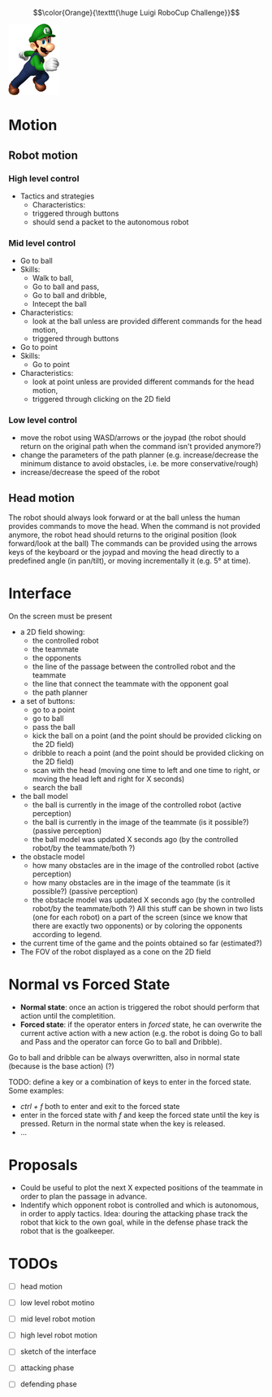 $$\color{Orange}{\texttt{\huge Luigi RoboCup Challenge}}$$

![Luigi](docs/images/luigi.png)

# Motion

## Robot motion

### High level control
- Tactics and strategies
  -  Characteristics: 
    -  triggered through buttons
    -  should send a packet to the autonomous robot 

### Mid level control
- Go to ball 
 - Skills: 
   - Walk to ball, 
   - Go to ball and pass, 
   - Go to ball and dribble,
   - Intecept the ball
 - Characteristics:
   - look at the ball unless are provided different commands for the head motion,
   - triggered through buttons 
- Go to point 
 - Skills: 
   - Go to point
 - Characteristics: 
   - look at point unless are provided different commands for the head motion,
   - triggered through clicking on the 2D field

### Low level control
- move the robot using WASD/arrows or the joypad (the robot should return on the original path when the command isn't provided anymore?)
- change the parameters of the path planner (e.g. increase/decrease the minimum distance to avoid obstacles, i.e. be more conservative/rough)
- increase/decrease the speed of the robot

## Head motion
The robot should always look forward or at the ball unless the human provides commands to move the head.
When the command is not provided anymore, the robot head should returns to the original position (look forward/look at the ball)
The commands can be provided using the arrows keys of the keyboard or the joypad and moving the head directly to a predefined angle (in pan/tilt), or moving incrementally it (e.g. 5° at time).



# Interface
On the screen must be present
- a 2D field showing:
    - the controlled robot
    - the teammate
    - the opponents
    - the line of the passage between the controlled robot and the teammate
    - the line that connect the teammate with the opponent goal
    - the path planner
- a set of buttons:
    - go to a point
    - go to ball
    - pass the ball
    - kick the ball on a point (and the point should be provided clicking on the 2D field)
    - dribble to reach a point (and the point should be provided clicking on the 2D field)
    - scan with the head (moving one time to left and one time to right, or moving the head left and right for X seconds)
    - search the ball
- the ball model
    - the ball is currently in the image of the controlled robot (active perception)
    - the ball is currently in the image of the teammate (is it possible?) (passive perception)
    - the ball model was updated X seconds ago (by the controlled robot/by the teammate/both ?)
- the obstacle model
    - how many obstacles are in the image of the controlled robot (active perception)
    - how many obstacles are in the image of the teammate (is it possible?) (passive perception)
    - the obstacle model was updated X seconds ago (by the controlled robot/by the teammate/both ?)
    All this stuff can be shown in two lists (one for each robot) on a part of the screen (since we know that there are exactly two opponents) or by coloring the opponents according to legend.
- the current time of the game and the points obtained so far (estimated?)
- The FOV of the robot displayed as a cone on the 2D field


# Normal vs Forced State
- **Normal state**: once an action is triggered the robot should perform that action until the completition. 
- **Forced state**: if the operator enters in _forced_ state, he can overwrite the current active action with a new action (e.g. the robot is doing Go to ball and Pass and the operator can force Go to ball and Dribble).

Go to ball and dribble can be always overwritten, also in normal state (because is the base action) (?)

TODO: define a key or a combination of keys to enter in the forced state. Some examples:
- _ctrl + f_ both to enter and exit to the forced state
- enter in the forced state with _f_ and keep the forced state until the key is pressed. Return in the normal state when the key is released. 
- ...


# Proposals
- Could be useful to plot the next X expected positions of the teammate in order to plan the passage in advance.
- Indentify which opponent robot is controlled and which is autonomous, in order to apply tactics. Idea: douring the attacking phase track the robot that kick to the own goal, while in the defense phase track the robot that is the goalkeeper.


# TODOs
- [ ] head motion
- [ ] low level robot motino
- [ ] mid level robot motion
- [ ] high level robot motion
- [ ] sketch of the interface
- [ ] attacking phase
- [ ] defending phase






